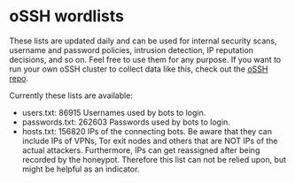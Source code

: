 # oSSH wordlists
These lists are updated daily and can be used for internal security scans, username and password policies, intrusion detection, IP reputation decisions, and so on. Feel free to use them for any purpose. If you want to run your own oSSH cluster to collect data like this, check out the [oSSH repo](https://github.com/toxyl/ossh).  

Currently these lists are available:  
- users.txt: 86915                                                                                                                                                                                                                                                                                                                                                                                                                                                                                        Usernames used by bots to login. 
- passwords.txt: 262603                                                                                                                                                                                                                                                                                                                                                                                                                                                                                        Passwords used by bots to login. 
- hosts.txt: 156820                                                                                                                                                                                                                                                                                                                                                                                                                                                                                        IPs of the connecting bots. Be aware that they can include IPs of VPNs, Tor exit nodes and others that are NOT IPs of the actual attackers. Furthermore, IPs can get reassigned after being recorded by the honeypot. Therefore this list can not be relied upon, but might be helpful as an indicator.
